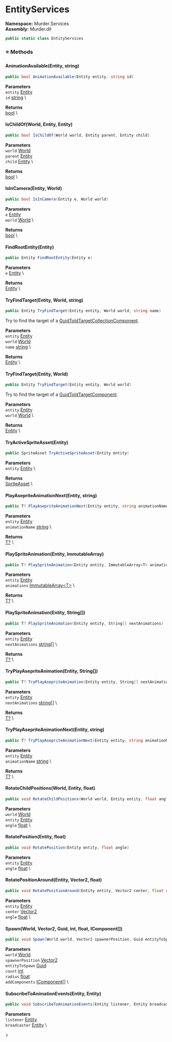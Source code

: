 # EntityServices

**Namespace:** Murder.Services \
**Assembly:** Murder.dll

```csharp
public static class EntityServices
```

### ⭐ Methods
#### AnimationAvailable(Entity, string)
```csharp
public bool AnimationAvailable(Entity entity, string id)
```

**Parameters** \
`entity` [Entity](../..//Bang/Entities/Entity.html) \
`id` [string](https://learn.microsoft.com/en-us/dotnet/api/System.String?view=net-7.0) \

**Returns** \
[bool](https://learn.microsoft.com/en-us/dotnet/api/System.Boolean?view=net-7.0) \

#### IsChildOf(World, Entity, Entity)
```csharp
public bool IsChildOf(World world, Entity parent, Entity child)
```

**Parameters** \
`world` [World](../..//Bang/World.html) \
`parent` [Entity](../..//Bang/Entities/Entity.html) \
`child` [Entity](../..//Bang/Entities/Entity.html) \

**Returns** \
[bool](https://learn.microsoft.com/en-us/dotnet/api/System.Boolean?view=net-7.0) \

#### IsInCamera(Entity, World)
```csharp
public bool IsInCamera(Entity e, World world)
```

**Parameters** \
`e` [Entity](../..//Bang/Entities/Entity.html) \
`world` [World](../..//Bang/World.html) \

**Returns** \
[bool](https://learn.microsoft.com/en-us/dotnet/api/System.Boolean?view=net-7.0) \

#### FindRootEntity(Entity)
```csharp
public Entity FindRootEntity(Entity e)
```

**Parameters** \
`e` [Entity](../..//Bang/Entities/Entity.html) \

**Returns** \
[Entity](../..//Bang/Entities/Entity.html) \

#### TryFindTarget(Entity, World, string)
```csharp
public Entity TryFindTarget(Entity entity, World world, string name)
```

Try to find the target of a [GuidToIdTargetCollectionComponent](../..//Murder/Components/GuidToIdTargetCollectionComponent.html).

**Parameters** \
`entity` [Entity](../..//Bang/Entities/Entity.html) \
`world` [World](../..//Bang/World.html) \
`name` [string](https://learn.microsoft.com/en-us/dotnet/api/System.String?view=net-7.0) \

**Returns** \
[Entity](../..//Bang/Entities/Entity.html) \

#### TryFindTarget(Entity, World)
```csharp
public Entity TryFindTarget(Entity entity, World world)
```

Try to find the target of a [GuidToIdTargetComponent](../..//Murder/Components/GuidToIdTargetComponent.html).

**Parameters** \
`entity` [Entity](../..//Bang/Entities/Entity.html) \
`world` [World](../..//Bang/World.html) \

**Returns** \
[Entity](../..//Bang/Entities/Entity.html) \

#### TryActiveSpriteAsset(Entity)
```csharp
public SpriteAsset TryActiveSpriteAsset(Entity entity)
```

**Parameters** \
`entity` [Entity](../..//Bang/Entities/Entity.html) \

**Returns** \
[SpriteAsset](../..//Murder/Assets/Graphics/SpriteAsset.html) \

#### PlayAsepriteAnimationNext(Entity, string)
```csharp
public T? PlayAsepriteAnimationNext(Entity entity, string animationName)
```

**Parameters** \
`entity` [Entity](../..//Bang/Entities/Entity.html) \
`animationName` [string](https://learn.microsoft.com/en-us/dotnet/api/System.String?view=net-7.0) \

**Returns** \
[T?](https://learn.microsoft.com/en-us/dotnet/api/System.Nullable-1?view=net-7.0) \

#### PlaySpriteAnimation(Entity, ImmutableArray<T>)
```csharp
public T? PlaySpriteAnimation(Entity entity, ImmutableArray<T> animations)
```

**Parameters** \
`entity` [Entity](../..//Bang/Entities/Entity.html) \
`animations` [ImmutableArray\<T\>](https://learn.microsoft.com/en-us/dotnet/api/System.Collections.Immutable.ImmutableArray-1?view=net-7.0) \

**Returns** \
[T?](https://learn.microsoft.com/en-us/dotnet/api/System.Nullable-1?view=net-7.0) \

#### PlaySpriteAnimation(Entity, String[])
```csharp
public T? PlaySpriteAnimation(Entity entity, String[] nextAnimations)
```

**Parameters** \
`entity` [Entity](../..//Bang/Entities/Entity.html) \
`nextAnimations` [string[]](https://learn.microsoft.com/en-us/dotnet/api/System.String?view=net-7.0) \

**Returns** \
[T?](https://learn.microsoft.com/en-us/dotnet/api/System.Nullable-1?view=net-7.0) \

#### TryPlayAsepriteAnimation(Entity, String[])
```csharp
public T? TryPlayAsepriteAnimation(Entity entity, String[] nextAnimations)
```

**Parameters** \
`entity` [Entity](../..//Bang/Entities/Entity.html) \
`nextAnimations` [string[]](https://learn.microsoft.com/en-us/dotnet/api/System.String?view=net-7.0) \

**Returns** \
[T?](https://learn.microsoft.com/en-us/dotnet/api/System.Nullable-1?view=net-7.0) \

#### TryPlayAsepriteAnimationNext(Entity, string)
```csharp
public T? TryPlayAsepriteAnimationNext(Entity entity, string animationName)
```

**Parameters** \
`entity` [Entity](../..//Bang/Entities/Entity.html) \
`animationName` [string](https://learn.microsoft.com/en-us/dotnet/api/System.String?view=net-7.0) \

**Returns** \
[T?](https://learn.microsoft.com/en-us/dotnet/api/System.Nullable-1?view=net-7.0) \

#### RotateChildPositions(World, Entity, float)
```csharp
public void RotateChildPositions(World world, Entity entity, float angle)
```

**Parameters** \
`world` [World](../..//Bang/World.html) \
`entity` [Entity](../..//Bang/Entities/Entity.html) \
`angle` [float](https://learn.microsoft.com/en-us/dotnet/api/System.Single?view=net-7.0) \

#### RotatePosition(Entity, float)
```csharp
public void RotatePosition(Entity entity, float angle)
```

**Parameters** \
`entity` [Entity](../..//Bang/Entities/Entity.html) \
`angle` [float](https://learn.microsoft.com/en-us/dotnet/api/System.Single?view=net-7.0) \

#### RotatePositionAround(Entity, Vector2, float)
```csharp
public void RotatePositionAround(Entity entity, Vector2 center, float angle)
```

**Parameters** \
`entity` [Entity](../..//Bang/Entities/Entity.html) \
`center` [Vector2](../..//Murder/Core/Geometry/Vector2.html) \
`angle` [float](https://learn.microsoft.com/en-us/dotnet/api/System.Single?view=net-7.0) \

#### Spawn(World, Vector2, Guid, int, float, IComponent[])
```csharp
public void Spawn(World world, Vector2 spawnerPosition, Guid entityToSpawn, int count, float radius, IComponent[] addComponents)
```

**Parameters** \
`world` [World](../..//Bang/World.html) \
`spawnerPosition` [Vector2](../..//Murder/Core/Geometry/Vector2.html) \
`entityToSpawn` [Guid](https://learn.microsoft.com/en-us/dotnet/api/System.Guid?view=net-7.0) \
`count` [int](https://learn.microsoft.com/en-us/dotnet/api/System.Int32?view=net-7.0) \
`radius` [float](https://learn.microsoft.com/en-us/dotnet/api/System.Single?view=net-7.0) \
`addComponents` [IComponent[]](../..//Bang/Components/IComponent.html) \

#### SubscribeToAnimationEvents(Entity, Entity)
```csharp
public void SubscribeToAnimationEvents(Entity listener, Entity broadcaster)
```

**Parameters** \
`listener` [Entity](../..//Bang/Entities/Entity.html) \
`broadcaster` [Entity](../..//Bang/Entities/Entity.html) \



⚡